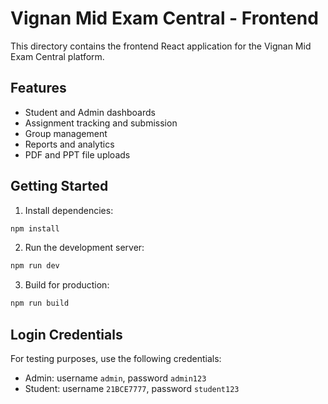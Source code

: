 
# Vignan Mid Exam Central - Frontend

This directory contains the frontend React application for the Vignan Mid Exam Central platform.

## Features

- Student and Admin dashboards
- Assignment tracking and submission
- Group management
- Reports and analytics
- PDF and PPT file uploads

## Getting Started

1. Install dependencies:
```bash
npm install
```

2. Run the development server:
```bash
npm run dev
```

3. Build for production:
```bash
npm run build
```

## Login Credentials

For testing purposes, use the following credentials:

- Admin: username `admin`, password `admin123`
- Student: username `21BCE7777`, password `student123`
